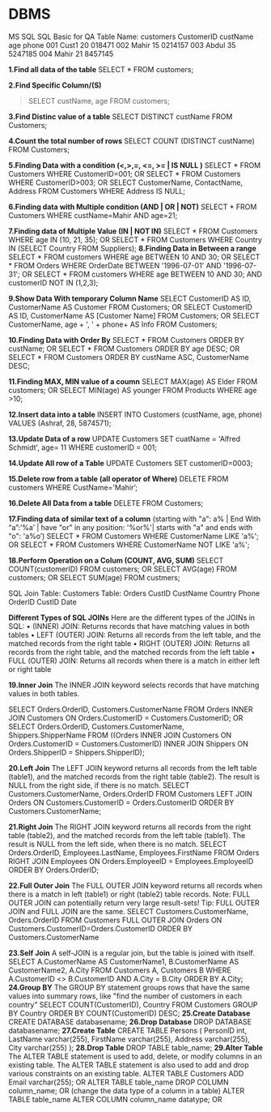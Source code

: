 # DBMS
MS SQL 
SQL Basic for QA
Table Name: customers
CustomerID	custName	age	phone
001	Cust1	20	018471
002	Mahir	15	0214157
003	Abdul	35	5247185
004	Mahir	21	8457145

**1.Find all data of the table**
SELECT * FROM customers;

**2.Find Specific Column/(S)**
> SELECT custName, age FROM customers;

**3.Find Distinc value of a table**
SELECT DISTINCT custName FROM Customers;

**4.Count the total number of rows**
SELECT COUNT (DISTINCT custName) FROM Customers;

**5.Finding Data with a condition (<,>,=, <=, >= | IS NULL )**
SELECT * FROM Customers
WHERE CustomerID=001;
OR
SELECT * FROM Customers
WHERE CustomerID>003;
OR
SELECT CustomerName, ContactName, Address
FROM Customers
WHERE Address IS NULL;

**6.Finding data with Multiple condition (AND | OR | NOT)**
SELECT * FROM Customers
WHERE custName=Mahir AND age=21;

**7.Finding data of Multiple Value (IN | NOT IN)**
SELECT * FROM Customers
WHERE age IN (10, 21, 35);
OR
SELECT * FROM Customers
WHERE Country IN (SELECT Country FROM Suppliers);
**8.Finding Data in Between a range**
SELECT * FROM customers
WHERE age BETWEEN 10 AND 30;
OR
SELECT * FROM Orders
WHERE OrderDate BETWEEN '1996-07-01' AND '1996-07-31';
OR
SELECT * FROM customers
WHERE age BETWEEN 10 AND 30;
AND customerID NOT IN (1,2,3);

**9.Show Data With temporary Column Name**
SELECT CustomerID AS ID, CustomerName AS Customer
FROM Customers;
OR
SELECT CustomerID AS ID, CustomerName AS [Customer Name]
FROM Customers;
OR
SELECT CustomerName, age + ', ' + phone+ AS Info
FROM Customers;

**10.Finding Data with Order By**
SELECT * FROM Customers
ORDER BY custName;
OR
SELECT * FROM Customers
ORDER BY age DESC;
OR
SELECT * FROM Customers
ORDER BY custName ASC, CustomerName DESC;

**11.Finding MAX, MIN value of a coumn**
SELECT MAX(age) AS Elder
FROM customers;
OR
SELECT MIN(age) AS younger
FROM Products WHERE age >10;

**12.Insert data into a table**
INSERT INTO Customers (custName, age, phone)
VALUES (Ashraf, 28, 5874571);

**13.Update Data of a row**
UPDATE Customers
SET cuatName = 'Alfred Schmidt', age= 11
WHERE customerID = 001;

**14.Update All row of a Table**
UPDATE Customers
SET customerID=0003;

**15.Delete row from a table  (all operator of Where)**
DELETE FROM customers WHERE CustName='Mahir’;

**16.Delete All Data from a table**
DELETE FROM Customers;

**17.Finding data of similar text of a column**
(starting with "a": a% | End With “a”:’%a’ | have "or" in any position: '%or%'| starts with "a" and ends with "o": 'a%o’)
SELECT * FROM Customers
WHERE CustomerName LIKE 'a%';
OR
SELECT * FROM Customers
WHERE CustomerName NOT LIKE 'a%';

**18.Perform Operation on a Colum (COUNT, AVG, SUM)** 
SELECT COUNT(customerID)
FROM customers;
OR
SELECT AVG(age)
FROM customers;
OR
SELECT SUM(age)
FROM custmers;

SQL Join
Table: Customers		Table: Orders
CustID	CustName	Country	Phone		OrderID	CustID	Date
							
							
							
							
**Different Types of SQL JOINs**
Here are the different types of the JOINs in SQL:
•	(INNER) JOIN: Returns records that have matching values in both tables
•	LEFT (OUTER) JOIN: Returns all records from the left table, and the matched records from the right table
•	RIGHT (OUTER) JOIN: Returns all records from the right table, and the matched records from the left table
•	FULL (OUTER) JOIN: Returns all records when there is a match in either left or right table
          

**19.Inner Join**
The INNER JOIN keyword selects records that have matching values in both tables.

SELECT Orders.OrderID, Customers.CustomerName
FROM Orders
INNER JOIN Customers ON Orders.CustomerID = Customers.CustomerID;
OR
SELECT Orders.OrderID, Customers.CustomerName, Shippers.ShipperName
FROM ((Orders
INNER JOIN Customers ON Orders.CustomerID = Customers.CustomerID)
INNER JOIN Shippers ON Orders.ShipperID = Shippers.ShipperID);

**20.Left Join**
The LEFT JOIN keyword returns all records from the left table (table1), and the matched records from the right table (table2). The result is NULL from the right side, if there is no match.
SELECT Customers.CustomerName, Orders.OrderID
FROM Customers
LEFT JOIN Orders ON Customers.CustomerID = Orders.CustomerID
ORDER BY Customers.CustomerName;

**21.Right Join**
The RIGHT JOIN keyword returns all records from the right table (table2), and the matched records from the left table (table1). The result is NULL from the left side, when there is no match.
SELECT Orders.OrderID, Employees.LastName, Employees.FirstName
FROM Orders
RIGHT JOIN Employees ON Orders.EmployeeID = Employees.EmployeeID
ORDER BY Orders.OrderID;

**22.Full Outer Join**
The FULL OUTER JOIN keyword returns all records when there is a match in left (table1) or right (table2) table records.
Note: FULL OUTER JOIN can potentially return very large result-sets!
Tip: FULL OUTER JOIN and FULL JOIN are the same.
SELECT Customers.CustomerName, Orders.OrderID
FROM Customers
FULL OUTER JOIN Orders ON Customers.CustomerID=Orders.CustomerID
ORDER BY Customers.CustomerName

**23.Self Join**
A self-JOIN is a regular join, but the table is joined with itself.
SELECT A.CustomerName AS CustomerName1, B.CustomerName AS CustomerName2, A.City
FROM Customers A, Customers B
WHERE A.CustomerID <> B.CustomerID
AND A.City = B.City
ORDER BY A.City;
**24.Group BY**
The GROUP BY statement groups rows that have the same values into summary rows, like "find the number of customers in each country"
SELECT COUNT(CustomerID), Country
FROM Customers
GROUP BY Country
ORDER BY COUNT(CustomerID) DESC;
**25.Create Database**
CREATE DATABASE databasename;
**26.Drop Database**
DROP DATABASE databasename;
**27.Create Table**
CREATE TABLE Persons (
    PersonID int,
    LastName varchar(255),
    FirstName varchar(255),
    Address varchar(255),
    City varchar(255)
);
**28.Drop Table**
DROP TABLE table_name;
**29.Alter Table**
The ALTER TABLE statement is used to add, delete, or modify columns in an existing table.
The ALTER TABLE statement is also used to add and drop various constraints on an existing table.
ALTER TABLE Customers
ADD Email varchar(255);
OR
ALTER TABLE table_name
DROP COLUMN column_name;
OR  (change the data type of a column in a table)
ALTER TABLE table_name
ALTER COLUMN column_name datatype;
OR


